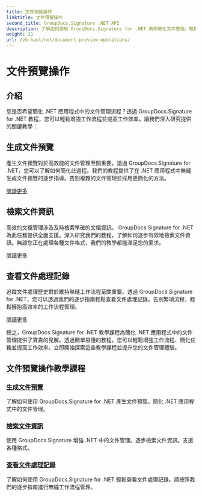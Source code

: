 ```yaml
---
title: 文件預覽操作
linktitle: 文件預覽操作
second_title: GroupDocs.Signature .NET API
description: 了解如何使用 GroupDocs.Signature for .NET 教學簡化文件管理。輕鬆簡化任務、增強工作流程並提高生產力。
weight: 21
url: /zh-hant/net/document-preview-operations/
---
```


# 文件預覽操作

## 介紹

您是否希望簡化 .NET 應用程式中的文件管理流程？透過 GroupDocs.Signature for .NET 教程，您可以輕鬆增強工作流程並提高工作效率。讓我們深入研究提供的關鍵教學：

## 生成文件預覽

產生文件預覽對於高效能的文件管理至關重要。透過 GroupDocs.Signature for .NET，您可以了解如何簡化此過程。我們的教程提供了在 .NET 應用程式中無縫生成文件預覽的逐步指導。告別複雜的文件管理並採用更簡化的方法。

[閱讀更多](./generate-document-preview/)

## 檢索文件資訊

高效的文檔管理涉及及時檢索準確的文檔資訊。 GroupDocs.Signature for .NET 為此任務提供全面支援。深入研究我們的教程，了解如何逐步有效地檢索文件資訊。無論您正在處理各種文件格式，我們的教學都能滿足您的需求。

[閱讀更多](./retrieve-document-information/)

## 查看文件處理記錄

追蹤文件處理歷史對於維持無縫工作流程至關重要。透過 GroupDocs.Signature for .NET，您可以透過我們的逐步指南輕鬆查看文件處理記錄。告別繁瑣流程，輕鬆擁抱高效率的工作流程管理。

[閱讀更多](./view-document-processing-history/)

總之，GroupDocs.Signature for .NET 教學課程為簡化 .NET 應用程式中的文件管理提供了寶貴的見解。透過簡單易懂的教程，您可以輕鬆增強工作流程、簡化任務並提高工作效率。立即開始探索這些教學課程並提升您的文件管理體驗。
## 文件預覽操作教學課程
### [生成文件預覽](./generate-document-preview/)
了解如何使用 GroupDocs.Signature for .NET 產生文件預覽。簡化 .NET 應用程式中的文件管理。
### [檢索文件資訊](./retrieve-document-information/)
使用 GroupDocs.Signature 增強 .NET 中的文件管理。逐步檢索文件資訊。支援各種格式。
### [查看文件處理記錄](./view-document-processing-history/)
了解如何使用 GroupDocs.Signature for .NET 輕鬆查看文件處理記錄。請按照我們的逐步指南進行無縫工作流程管理。